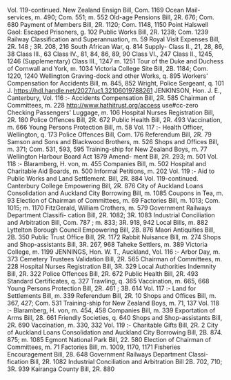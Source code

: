 Vol. 119-continued. New Zealand Ensign Bill, Com. 1169 Ocean Mail-services, m. 490; Com. 551; m. 552 Old-age Pensions Bill, 2R. 676; Com. 680 Payment of Members Bill, 2R. 1120; Com. 1148, 1150 Point Halswell Gaol: Escaped Prisoners, g. 102 Public Works Bill, 2R. 1238; Com. 1239 Railway Classification and Superannuation, m. 59 Royal Visit Expenses Bill, 2R. 148 ; 3R. 208, 216 South African War, q. 814 Supply- Class II., 21, 28, 86, 38 Class III., 63 Class IV., 81, 84, 86, 89, 90 Class VI., 247 Class II., 1245, 1246 (Supplementary) Class III., 1247 m. 1251 Tour of the Duke and Duchess of Cornwall and York, m. 1034 Victoria College Site Bill, 2B. 1184; Com. 1220, 1240 Wellington Graving-dock and other Works, q. 895 Workers' Compensation for Accidents Bill, m. 845, 852 Wright, Police Sergeant, q. 101 J. https://hdl.handle.net/2027/uc1.32106019788261 JENKINSON, Hon. J. E., Canterbury, Vol. 116 :- Accidents Compensation Bill, 2R. 585 Chairman of Committees, m. 228 http://www.hathitrust.org/access use#cc-zero Checking Passengers' Luggage, m. 106 Hospital Nurses Registration Bill, 2R. 180 Police Offences Bill, 2R. 672 Public Health Bill, 2R. 493 Vaccination, m. 666 Young Persons Protection Bill, m. 58 Vol. 117 :- Health Officer, Wellington, q. 173 Police Offences Bill, Com. 176 Referendum Bill, 2R. 79 Samson and Sons and Blackwood Brothers, m. 526 Shops and Offices Bill, m. 371; Com. 531, 593, 595 Training-ship for New Zealand Boys, m. 77 Wellington Harbour Board Act 1879 Amend- ment Bill, 2R. 293; m. 501 Vol. 118 :- Blaramberg, H. von, m. 455 Companies Bill, m. 502 Hospital and Charitable Aid Boards, m. 500 Informal Petitions, m. 202 Vol. 119 :- Aid to Public Works and Land Settlement. Bill, 2R. 884 Vol. 119-continued. Canterbury College Empowering Bill, 2R. 876 City of Auckland Loans Consolidation and Auckland City Borrowing Bill, m. 1085 Coupons in Tea, m. 93 Election of Chairman of Committees, m. 69 Factories Bill, m. 1013; Com. 1015; m. 1170 FitzGerald, William Crothers, m. 579 Government Railways Department Classifi- cation Bill, 2R. 1082; 3R. 1083 Industrial Conciliation and Arbitration Bill, Com. 787 ; m. 833; 3R. 918, 942 Local Bills, m. 882 Lyttelton Borough Council Empowering Bill, 2B. 876 Maori Antiquities Bill, 2B. 350 Public Trust Office Bill, 2R. 1172 Rabbit Nuisance Bill, m. 274 Shops and Shop-assistants Bill, 3R. 267, 968 Taheke Settlers, m. 389 Victoria College, m. 1199 JENNINGS, Hon. W. T., Auckland, Vol. 116 :- Arbor Day, m. 373 Cemetery Trustees Validation Bill, 2R. 565 Chairman of Committees, m. 228 Hospital Nurses Registration Bill, 3R. 329 Local Authorities Indemnity Bill, 2R. 322 Police Offences Bill, 2R. 672 Public Health Bill, 2R. 493 Standard Certificates, q. 327 Trawling, q. 365 Vaccination, m. 665, 668 Young Persons Protection Bill, 2R. 461 ; 3B. 614 Vol. 117 :- Land for Settlements Bill, m. 339 Referendum Bill, 2R. 10 Shops and Offices Bill, m. 367, 427; Com. 531 Training-ship for New Zealand Boys, m. 71, 137 Vol. 118 :- Blaramberg, H. von, m. 454, 458 Companies Bill, m. 339 Exportation of Arms Bill, 28. 661 Friendly Societies, q. 640 Shops and Shop-assistants Bill, 2R. 690 Vaccination, m. 330, 332 Vol. 119 :- Charitable Gifts Bill, 2R. 2 City of Auckland Loans Consolidation and Auckland City Borrowing Bill, 2B. 874. 875; m. 1085 Egmont National Park Bill, 22. 580 Election of Chairman of Committees, m. 71 Factories Bill, m. 1009, 1170, 1171 Fisheries Encouragement Bill, 28. 648 Government Railways Department Classi- fication Bill, 2R. 1082 Industrial Conciliation and Arbitration Bill 2B. 702, 710; 3R. 939 Kairanga County Bill, 2R. 880 